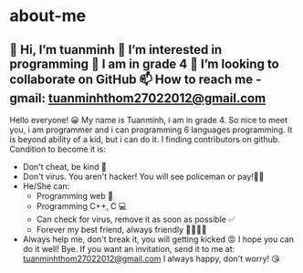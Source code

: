 # about-me
👋 Hi, I’m tuanminh
👀 I’m interested in programming
🌱 I am in grade 4
💞️ I’m looking to collaborate on GitHub
📫 How to reach me - gmail: tuanminhthom27022012@gmail.com
-----------------------------------------------------------------------------------------------------------------------------------------------------------------------------------
Hello everyone! 😀
My name is Tuanminh, i am in grade 4. So nice to meet you, i am programmer and i can programming 6 languages programming. It is beyond ability of a kid, but i can do it.
I finding contributors on github. Condition to become it is:
  - Don't cheat, be kind 🥰
  - Don't virus. You aren't hacker! You will see policeman or pay!😤😤
  - He/She can:
      - Programming web 🌠
      - Programming C++, C 💻
      - Can check for virus, remove it as soon as possible ✅
      - Forever my best friend, always friendly 👨‍👨‍👧‍👧
  - Always help me, don't break it, you will getting kicked 😡
I hope you can do it well! Bye. If you want an invitation, send it to me at: tuanminhthom27022012@gmail.com
I always happy, don't worry! 😘
